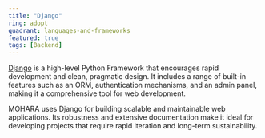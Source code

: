 ```yaml
---
title: "Django"
ring: adopt
quadrant: languages-and-frameworks
featured: true
tags: [Backend]
---
```


[Django](https://www.djangoproject.com/) is a high-level Python Framework that encourages rapid development and clean, pragmatic design. It includes a range of built-in features such as an ORM, authentication mechanisms, and an admin panel, making it a comprehensive tool for web development.

MOHARA uses Django for building scalable and maintainable web applications. Its robustness and extensive documentation make it ideal for developing projects that require rapid iteration and long-term sustainability.
